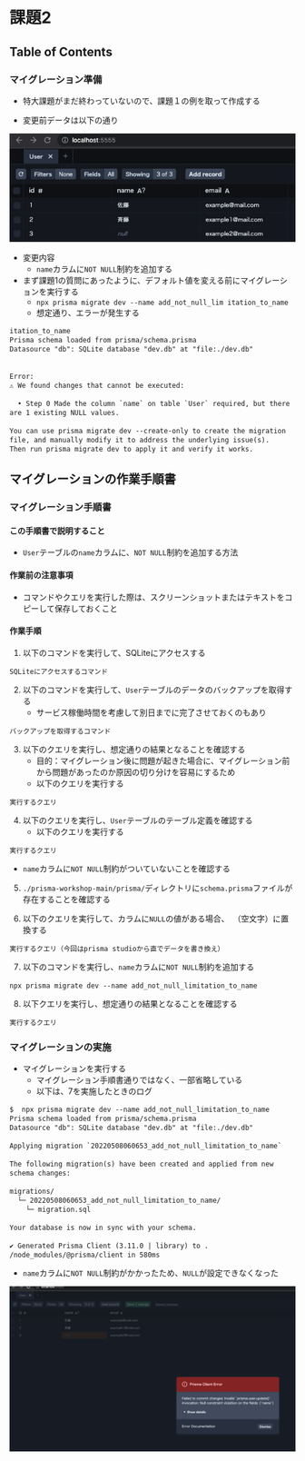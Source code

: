 # 課題2
## Table of Contents
<!-- START doctoc -->
<!-- END doctoc -->

### マイグレーション準備

- 特大課題がまだ終わっていないので、課題１の例を取って作成する

- 変更前データは以下の通り

![](../../../assets/service_ope_migration_prisma_before.png)

- 変更内容
  - `name`カラムに`NOT NULL`制約を追加する
- まず課題1の質問にあったように、デフォルト値を変える前にマイグレーションを実行する
  - `npx prisma migrate dev --name add_not_null_lim
itation_to_name`
  - 想定通り、エラーが発生する

```shell$  npx prisma migrate dev --name add_not_null_lim
itation_to_name 
Prisma schema loaded from prisma/schema.prisma
Datasource "db": SQLite database "dev.db" at "file:./dev.db"


Error: 
⚠️ We found changes that cannot be executed:

  • Step 0 Made the column `name` on table `User` required, but there are 1 existing NULL values.

You can use prisma migrate dev --create-only to create the migration file, and manually modify it to address the underlying issue(s).
Then run prisma migrate dev to apply it and verify it works.
```

## マイグレーションの作業手順書
### マイグレーション手順書
#### この手順書で説明すること

- `User`テーブルの`name`カラムに、`NOT NULL`制約を追加する方法

#### 作業前の注意事項

- コマンドやクエリを実行した際は、スクリーンショットまたはテキストをコピーして保存しておくこと

#### 作業手順

1. 以下のコマンドを実行して、SQLiteにアクセスする

`SQLiteにアクセスするコマンド`

2. 以下のコマンドを実行して、`User`テーブルのデータのバックアップを取得する
   - サービス稼働時間を考慮して別日までに完了させておくのもあり

`バックアップを取得するコマンド`

3. 以下のクエリを実行し、想定通りの結果となることを確認する
   - 目的：マイグレーション後に問題が起きた場合に、マイグレーション前から問題があったのか原因の切り分けを容易にするため
   - 以下のクエリを実行する

`実行するクエリ`

4. 以下のクエリを実行し、`User`テーブルのテーブル定義を確認する
   - 以下のクエリを実行する

`実行するクエリ`

   - `name`カラムに`NOT NULL`制約がついていないことを確認する

5. `./prisma-workshop-main/prisma/`ディレクトリに`schema.prisma`ファイルが存在することを確認する

6. 以下のクエリを実行して、カラムに`NULL`の値がある場合、` `（空文字）に置換する

`実行するクエリ（今回はprisma studioから直でデータを書き換え）`

7. 以下のコマンドを実行し、`name`カラムに`NOT NULL`制約を追加する
  
  `npx prisma migrate dev --name add_not_null_limitation_to_name`

8. 以下クエリを実行し、想定通りの結果となることを確認する

`実行するクエリ`

### マイグレーションの実施

- マイグレーションを実行する
  - マイグレーション手順書通りではなく、一部省略している
  - 以下は、7を実施したときのログ

```shell
$  npx prisma migrate dev --name add_not_null_limitation_to_name
Prisma schema loaded from prisma/schema.prisma
Datasource "db": SQLite database "dev.db" at "file:./dev.db"

Applying migration `20220508060653_add_not_null_limitation_to_name`

The following migration(s) have been created and applied from new schema changes:

migrations/
  └─ 20220508060653_add_not_null_limitation_to_name/
    └─ migration.sql

Your database is now in sync with your schema.

✔ Generated Prisma Client (3.11.0 | library) to .
/node_modules/@prisma/client in 580ms
```

- `name`カラムに`NOT NULL`制約がかかったため、`NULL`が設定できなくなった

![](../../../assets/service_ope_migratioin_prisma_error.png)